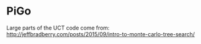 # PiGo

Large parts of the UCT code come from: http://jeffbradberry.com/posts/2015/09/intro-to-monte-carlo-tree-search/
